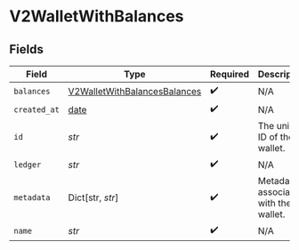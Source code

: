 # V2WalletWithBalances


## Fields

| Field                                                                               | Type                                                                                | Required                                                                            | Description                                                                         |
| ----------------------------------------------------------------------------------- | ----------------------------------------------------------------------------------- | ----------------------------------------------------------------------------------- | ----------------------------------------------------------------------------------- |
| `balances`                                                                          | [V2WalletWithBalancesBalances](../../models/shared/v2walletwithbalancesbalances.md) | :heavy_check_mark:                                                                  | N/A                                                                                 |
| `created_at`                                                                        | [date](https://docs.python.org/3/library/datetime.html#date-objects)                | :heavy_check_mark:                                                                  | N/A                                                                                 |
| `id`                                                                                | *str*                                                                               | :heavy_check_mark:                                                                  | The unique ID of the wallet.                                                        |
| `ledger`                                                                            | *str*                                                                               | :heavy_check_mark:                                                                  | N/A                                                                                 |
| `metadata`                                                                          | Dict[str, *str*]                                                                    | :heavy_check_mark:                                                                  | Metadata associated with the wallet.                                                |
| `name`                                                                              | *str*                                                                               | :heavy_check_mark:                                                                  | N/A                                                                                 |
